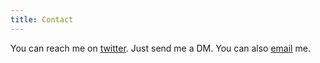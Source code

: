 ```yaml
---
title: Contact
---
```


You can reach me on [twitter](https://twitter.com/piq9117). Just send me a DM.
You can also [email](mailto:piq9117+website@gmail.com) me.

